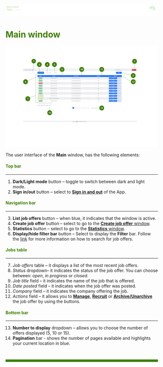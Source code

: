 
![banner](/.attachments/peque.png)
# <span style="color:#3C8000">Main window</span>  


![mainwindow](/.attachments/RAmainwindow5.png)


The user interface of the **Main** window, has the following elements:
#### <span style="color:#3C8000">Top bar</span>  
____
1. **Dark/Light mode** button – toggle to switch between dark and light mode.
2. **Sign in/out** button – select to [**Sign in and out**](/RecruiterApp/User-Guide-RecruiterApp/How-to/How-to-authenticate.md) of the App.

#### <span style="color:#3C8000">Navigation bar</span>  
___
3. **List job offers** button – when blue, it indicates that the window is active.
4. **Create job offer** button – select to go to the [**Create job offer** window](/RecruiterApp/User-Guide-RecruiterApp/Window-elements/Create-job-offer-window.md).
5. **Statistics** button – select to go to the [**Statistics** window](/RecruiterApp/User-Guide-RecruiterApp/Window-elements/Statistics-window.md).
6. **Display/hide filter bar** button – Select to display the **Filter** bar. Follow the [link](/RecruiterApp/User-Guide-RecruiterApp/How-to/How-to-search-for-job-offers.md) for more information on how to search for job offers.

#### <span style="color:#3C8000">Jobs table</span>  
___
7. _Job offers_ table – it displays a list of the most recent job offers.
8. _Status_ dropdown– it indicates the status of the job offer. You can choose between: _open_, _in progress_ or _closed_.	
9. _Job title_ field – it indicates the name of the job that is offered.
10. _Date posted_ field – it indicates when the job offer was posted.
11. _Company_ field – it indicates the company offering the job.
12. _Actions_ field – it allows you to [**Manage**](/RecruiterApp/User-Guide-RecruiterApp/How-to/How-to-manage-a-job-offer.md), [**Recruit**](/RecruiterApp/User-Guide-RecruiterApp/How-to/How-to-recruit-candidates.md) or [**Archive/Unarchive**](/RecruiterApp/User-Guide-RecruiterApp/How-to/How-to-archive-and-unarchive-a-job-offer.md) the job offer by using the buttons. 

#### <span style="color:#3C8000">Bottom bar</span>  
___
13. **Number to display** dropdown – allows you to choose the number of offers displayed (5, 10 or 15).
14. **Pagination** bar - shows the number of pages available and highlights your current location in blue.

<br>
<hr style="height:8px;background-color:#3C8000">

